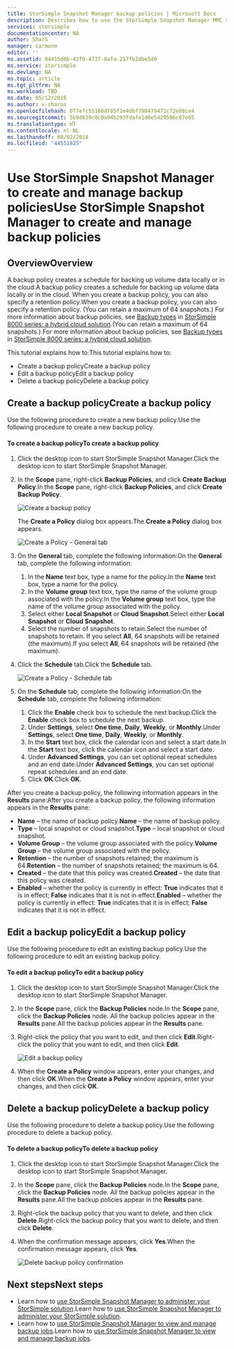 ```yaml
---
title: StorSimple Snapshot Manager backup policies | Microsoft Docs
description: Describes how to use the StorSimple Snapshot Manager MMC snap-in to create and manage the backup policies that control scheduled backups.
services: storsimple
documentationcenter: NA
author: SharS
manager: carmonm
editor: ''
ms.assetid: 04415d0b-42f0-4737-8afa-257fb2dbe5d0
ms.service: storsimple
ms.devlang: NA
ms.topic: article
ms.tgt_pltfrm: NA
ms.workload: TBD
ms.date: 05/12/2016
ms.author: v-sharos
ms.openlocfilehash: 0f7e7c55166d705f1e4dbf798479471c72e88ce4
ms.sourcegitcommit: 5b9d839c0c0a94b293fdafe1d6e5429506c07e05
ms.translationtype: HT
ms.contentlocale: nl-NL
ms.lasthandoff: 08/02/2018
ms.locfileid: "44551825"
---
```

# <a name="use-storsimple-snapshot-manager-to-create-and-manage-backup-policies"></a><span data-ttu-id="075f3-103">Use StorSimple Snapshot Manager to create and manage backup policies</span><span class="sxs-lookup"><span data-stu-id="075f3-103">Use StorSimple Snapshot Manager to create and manage backup policies</span></span>
## <a name="overview"></a><span data-ttu-id="075f3-104">Overview</span><span class="sxs-lookup"><span data-stu-id="075f3-104">Overview</span></span>
<span data-ttu-id="075f3-105">A backup policy creates a schedule for backing up volume data locally or in the cloud.</span><span class="sxs-lookup"><span data-stu-id="075f3-105">A backup policy creates a schedule for backing up volume data locally or in the cloud.</span></span> <span data-ttu-id="075f3-106">When you create a backup policy, you can also specify a retention policy.</span><span class="sxs-lookup"><span data-stu-id="075f3-106">When you create a backup policy, you can also specify a retention policy.</span></span> <span data-ttu-id="075f3-107">(You can retain a maximum of 64 snapshots.) For more information about backup policies, see [Backup types](storsimple-what-is-snapshot-manager.md#backup-types-and-backup-policies) in [StorSimple 8000 series: a hybrid cloud solution](storsimple-overview.md).</span><span class="sxs-lookup"><span data-stu-id="075f3-107">(You can retain a maximum of 64 snapshots.) For more information about backup policies, see [Backup types](storsimple-what-is-snapshot-manager.md#backup-types-and-backup-policies) in [StorSimple 8000 series: a hybrid cloud solution](storsimple-overview.md).</span></span>

<span data-ttu-id="075f3-108">This tutorial explains how to:</span><span class="sxs-lookup"><span data-stu-id="075f3-108">This tutorial explains how to:</span></span>

* <span data-ttu-id="075f3-109">Create a backup policy</span><span class="sxs-lookup"><span data-stu-id="075f3-109">Create a backup policy</span></span>
* <span data-ttu-id="075f3-110">Edit a backup policy</span><span class="sxs-lookup"><span data-stu-id="075f3-110">Edit a backup policy</span></span>
* <span data-ttu-id="075f3-111">Delete a backup policy</span><span class="sxs-lookup"><span data-stu-id="075f3-111">Delete a backup policy</span></span>

## <a name="create-a-backup-policy"></a><span data-ttu-id="075f3-112">Create a backup policy</span><span class="sxs-lookup"><span data-stu-id="075f3-112">Create a backup policy</span></span>
<span data-ttu-id="075f3-113">Use the following procedure to create a new backup policy.</span><span class="sxs-lookup"><span data-stu-id="075f3-113">Use the following procedure to create a new backup policy.</span></span>

#### <a name="to-create-a-backup-policy"></a><span data-ttu-id="075f3-114">To create a backup policy</span><span class="sxs-lookup"><span data-stu-id="075f3-114">To create a backup policy</span></span>
1. <span data-ttu-id="075f3-115">Click the desktop icon to start StorSimple Snapshot Manager.</span><span class="sxs-lookup"><span data-stu-id="075f3-115">Click the desktop icon to start StorSimple Snapshot Manager.</span></span>
2. <span data-ttu-id="075f3-116">In the **Scope** pane, right-click **Backup Policies**, and click **Create Backup Policy**.</span><span class="sxs-lookup"><span data-stu-id="075f3-116">In the **Scope** pane, right-click **Backup Policies**, and click **Create Backup Policy**.</span></span>

    ![Create a backup policy](https://docstestmedia1.blob.core.windows.net/azure-media/articles/storsimple/media/storsimple-snapshot-manager-manage-backup-policies/HCS_SSM_Create_BU_policy.png)

    <span data-ttu-id="075f3-118">The **Create a Policy** dialog box appears.</span><span class="sxs-lookup"><span data-stu-id="075f3-118">The **Create a Policy** dialog box appears.</span></span>

    ![Create a Policy - General tab](https://docstestmedia1.blob.core.windows.net/azure-media/articles/storsimple/media/storsimple-snapshot-manager-manage-backup-policies/HCS_SSM_Create_policy_general.png)
3. <span data-ttu-id="075f3-120">On the **General** tab, complete the following information:</span><span class="sxs-lookup"><span data-stu-id="075f3-120">On the **General** tab, complete the following information:</span></span>

   1. <span data-ttu-id="075f3-121">In the **Name** text box, type a name for the policy.</span><span class="sxs-lookup"><span data-stu-id="075f3-121">In the **Name** text box, type a name for the policy.</span></span>
   2. <span data-ttu-id="075f3-122">In the **Volume group** text box, type the name of the volume group associated with the policy.</span><span class="sxs-lookup"><span data-stu-id="075f3-122">In the **Volume group** text box, type the name of the volume group associated with the policy.</span></span>
   3. <span data-ttu-id="075f3-123">Select either **Local Snapshot** or **Cloud Snapshot**.</span><span class="sxs-lookup"><span data-stu-id="075f3-123">Select either **Local Snapshot** or **Cloud Snapshot**.</span></span>
   4. <span data-ttu-id="075f3-124">Select the number of snapshots to retain.</span><span class="sxs-lookup"><span data-stu-id="075f3-124">Select the number of snapshots to retain.</span></span> <span data-ttu-id="075f3-125">If you select **All**, 64 snapshots will be retained (the maximum).</span><span class="sxs-lookup"><span data-stu-id="075f3-125">If you select **All**, 64 snapshots will be retained (the maximum).</span></span>
4. <span data-ttu-id="075f3-126">Click the **Schedule** tab.</span><span class="sxs-lookup"><span data-stu-id="075f3-126">Click the **Schedule** tab.</span></span>

    ![Create a Policy - Schedule tab](https://docstestmedia1.blob.core.windows.net/azure-media/articles/storsimple/media/storsimple-snapshot-manager-manage-backup-policies/HCS_SSM_Create_policy_schedule.png)
5. <span data-ttu-id="075f3-128">On the **Schedule** tab, complete the following information:</span><span class="sxs-lookup"><span data-stu-id="075f3-128">On the **Schedule** tab, complete the following information:</span></span>

   1. <span data-ttu-id="075f3-129">Click the **Enable** check box to schedule the next backup.</span><span class="sxs-lookup"><span data-stu-id="075f3-129">Click the **Enable** check box to schedule the next backup.</span></span>
   2. <span data-ttu-id="075f3-130">Under **Settings**, select **One time**, **Daily**, **Weekly**, or **Monthly**.</span><span class="sxs-lookup"><span data-stu-id="075f3-130">Under **Settings**, select **One time**, **Daily**, **Weekly**, or **Monthly**.</span></span>
   3. <span data-ttu-id="075f3-131">In the **Start** text box, click the calendar icon and select a start date.</span><span class="sxs-lookup"><span data-stu-id="075f3-131">In the **Start** text box, click the calendar icon and select a start date.</span></span>
   4. <span data-ttu-id="075f3-132">Under **Advanced Settings**, you can set optional repeat schedules and an end date.</span><span class="sxs-lookup"><span data-stu-id="075f3-132">Under **Advanced Settings**, you can set optional repeat schedules and an end date.</span></span>
   5. <span data-ttu-id="075f3-133">Click **OK**.</span><span class="sxs-lookup"><span data-stu-id="075f3-133">Click **OK**.</span></span>

<span data-ttu-id="075f3-134">After you create a backup policy, the following information appears in the **Results** pane:</span><span class="sxs-lookup"><span data-stu-id="075f3-134">After you create a backup policy, the following information appears in the **Results** pane:</span></span>

* <span data-ttu-id="075f3-135">**Name** – the name of backup policy.</span><span class="sxs-lookup"><span data-stu-id="075f3-135">**Name** – the name of backup policy.</span></span>
* <span data-ttu-id="075f3-136">**Type** – local snapshot or cloud snapshot.</span><span class="sxs-lookup"><span data-stu-id="075f3-136">**Type** – local snapshot or cloud snapshot.</span></span>
* <span data-ttu-id="075f3-137">**Volume Group** – the volume group associated with the policy.</span><span class="sxs-lookup"><span data-stu-id="075f3-137">**Volume Group** – the volume group associated with the policy.</span></span>
* <span data-ttu-id="075f3-138">**Retention** – the number of snapshots retained; the maximum is 64.</span><span class="sxs-lookup"><span data-stu-id="075f3-138">**Retention** – the number of snapshots retained; the maximum is 64.</span></span>
* <span data-ttu-id="075f3-139">**Created** – the date that this policy was created.</span><span class="sxs-lookup"><span data-stu-id="075f3-139">**Created** – the date that this policy was created.</span></span>
* <span data-ttu-id="075f3-140">**Enabled** – whether the policy is currently in effect: **True** indicates that it is in effect; **False** indicates that it is not in effect.</span><span class="sxs-lookup"><span data-stu-id="075f3-140">**Enabled** – whether the policy is currently in effect: **True** indicates that it is in effect; **False** indicates that it is not in effect.</span></span>

## <a name="edit-a-backup-policy"></a><span data-ttu-id="075f3-141">Edit a backup policy</span><span class="sxs-lookup"><span data-stu-id="075f3-141">Edit a backup policy</span></span>
<span data-ttu-id="075f3-142">Use the following procedure to edit an existing backup policy.</span><span class="sxs-lookup"><span data-stu-id="075f3-142">Use the following procedure to edit an existing backup policy.</span></span>

#### <a name="to-edit-a-backup-policy"></a><span data-ttu-id="075f3-143">To edit a backup policy</span><span class="sxs-lookup"><span data-stu-id="075f3-143">To edit a backup policy</span></span>
1. <span data-ttu-id="075f3-144">Click the desktop icon to start StorSimple Snapshot Manager.</span><span class="sxs-lookup"><span data-stu-id="075f3-144">Click the desktop icon to start StorSimple Snapshot Manager.</span></span>
2. <span data-ttu-id="075f3-145">In the **Scope** pane, click the **Backup Policies** node.</span><span class="sxs-lookup"><span data-stu-id="075f3-145">In the **Scope** pane, click the **Backup Policies** node.</span></span> <span data-ttu-id="075f3-146">All the backup policies appear in the **Results** pane.</span><span class="sxs-lookup"><span data-stu-id="075f3-146">All the backup policies appear in the **Results** pane.</span></span>
3. <span data-ttu-id="075f3-147">Right-click the policy that you want to edit, and then click **Edit**.</span><span class="sxs-lookup"><span data-stu-id="075f3-147">Right-click the policy that you want to edit, and then click **Edit**.</span></span>

    ![Edit a backup policy](https://docstestmedia1.blob.core.windows.net/azure-media/articles/storsimple/media/storsimple-snapshot-manager-manage-backup-policies/HCS_SSM_Edit_BU_policy.png)
4. <span data-ttu-id="075f3-149">When the **Create a Policy** window appears, enter your changes, and then click **OK**.</span><span class="sxs-lookup"><span data-stu-id="075f3-149">When the **Create a Policy** window appears, enter your changes, and then click **OK**.</span></span>

## <a name="delete-a-backup-policy"></a><span data-ttu-id="075f3-150">Delete a backup policy</span><span class="sxs-lookup"><span data-stu-id="075f3-150">Delete a backup policy</span></span>
<span data-ttu-id="075f3-151">Use the following procedure to delete a backup policy.</span><span class="sxs-lookup"><span data-stu-id="075f3-151">Use the following procedure to delete a backup policy.</span></span>

#### <a name="to-delete-a-backup-policy"></a><span data-ttu-id="075f3-152">To delete a backup policy</span><span class="sxs-lookup"><span data-stu-id="075f3-152">To delete a backup policy</span></span>
1. <span data-ttu-id="075f3-153">Click the desktop icon to start StorSimple Snapshot Manager.</span><span class="sxs-lookup"><span data-stu-id="075f3-153">Click the desktop icon to start StorSimple Snapshot Manager.</span></span>
2. <span data-ttu-id="075f3-154">In the **Scope** pane, click the **Backup Policies** node.</span><span class="sxs-lookup"><span data-stu-id="075f3-154">In the **Scope** pane, click the **Backup Policies** node.</span></span> <span data-ttu-id="075f3-155">All the backup policies appear in the **Results** pane.</span><span class="sxs-lookup"><span data-stu-id="075f3-155">All the backup policies appear in the **Results** pane.</span></span>
3. <span data-ttu-id="075f3-156">Right-click the backup policy that you want to delete, and then click **Delete**.</span><span class="sxs-lookup"><span data-stu-id="075f3-156">Right-click the backup policy that you want to delete, and then click **Delete**.</span></span>
4. <span data-ttu-id="075f3-157">When the confirmation message appears, click **Yes**.</span><span class="sxs-lookup"><span data-stu-id="075f3-157">When the confirmation message appears, click **Yes**.</span></span>

    ![Delete backup policy confirmation](https://docstestmedia1.blob.core.windows.net/azure-media/articles/storsimple/media/storsimple-snapshot-manager-manage-backup-policies/HCS_SSM_Delete_BU_policy.png)

## <a name="next-steps"></a><span data-ttu-id="075f3-159">Next steps</span><span class="sxs-lookup"><span data-stu-id="075f3-159">Next steps</span></span>
* <span data-ttu-id="075f3-160">Learn how to [use StorSimple Snapshot Manager to administer your StorSimple solution](storsimple-snapshot-manager-admin.md).</span><span class="sxs-lookup"><span data-stu-id="075f3-160">Learn how to [use StorSimple Snapshot Manager to administer your StorSimple solution](storsimple-snapshot-manager-admin.md).</span></span>
* <span data-ttu-id="075f3-161">Learn how to [use StorSimple Snapshot Manager to view and manage backup jobs](storsimple-snapshot-manager-manage-backup-jobs.md).</span><span class="sxs-lookup"><span data-stu-id="075f3-161">Learn how to [use StorSimple Snapshot Manager to view and manage backup jobs](storsimple-snapshot-manager-manage-backup-jobs.md).</span></span>





